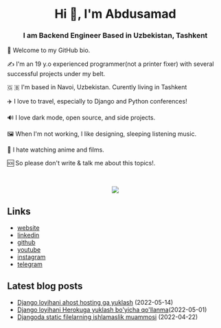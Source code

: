 <h1 align="center">Hi 👋, I'm Abdusamad</h1>
<h3 align="center">I am Backend Engineer Based in Uzbekistan, Tashkent</h3>

<p>👋 Welcome to my GitHub bio.<p>
  ✍️ I'm an 19 y.o experienced programmer(not a printer fixer) with several successful projects under my belt. <p>
    🇬
      🇧 I'm based in Navoi, Uzbekistan. Curently living in Tashkent<p>✈️ I love to travel, especially to Django and Python conferences!<p>
        <p>
          🔊 I love dark mode, open source, and side projects.<p>🖼️ When I'm not working, I like designing, sleeping listening music.<p>🤫 I hate watching anime and films.<p>🆘 So please don't write & talk me about this topics!.</p></p></p></p></p></p></p></p></p></p>
<!-- <h4 align="center">Nationality: Tajik    Date of birth: 2003-01-07    Email: sevbofx@gmail.com<h4>     -->

<!-- ![Love](https://spotify-recently-played-readme.vercel.app/api?user=31izxfxf6vixoccfya2wk2jmyrku&count=2) -->


<!-- <h2 align="center">
  My Contribution Graph <img src="https://media.giphy.com/media/xUA7aZeLE2e0P7Znz2/giphy.gif" width="50">
</h2>
<p align="center">
  <img src="https://github.com/ritik307/ritik307/raw/output/github-contribution-grid-snake.svg" alt="snake"></center>
</p> -->

<!-- <h2 align="center">
  My Github Stats<img src="https://media.giphy.com/media/VgCDAzcKvsR6OM0uWg/giphy.gif" width="50">
</h2> -->
 
<br>

<p align = "center">
  <img  src = "https://github-readme-stats.vercel.app/api?username=sevbo2003&show_icons=true&theme=radical&border_color=#000000">
<!--   <img  src="https://github-readme-streak-stats.herokuapp.com/?user=sevbo2003&show_icons=true&locale=en&layout=compact&theme=radical&line_height=27" /> -->
</p>

<!-- <p align = "center">
 <img src="https://activity-graph.herokuapp.com/graph?username=sevbo2003&theme=redical">
</p>
 -->
## Links
* [website](https://abdusamad.uz)
* [linkedin](https://www.linkedin.com/in/abdusamad-malikov/)
* [github](github.com/sevbo2003)
* [youtube](https://www.youtube.com/channel/UCmA8lwHZHfpbSkbv65awfdQ)
* [instagram](https://www.instagram.com/malikov.dev/)
* [telegram](https://t.me/malikovdev)


## Latest blog posts
* [Django loyihani ahost hosting ga yuklash](https://github.com/sevbo2003/common-python-problems/blob/master/django-proyektni-ahostga-yuklash.md) (2022-05-14)
* [Django loyihani Herokuga yuklash bo'yicha qo'llanma](https://github.com/sevbo2003/common-python-problems/blob/master/djangoni-herokuga-yuklash.md)(2022-05-01)
* [Djangoda static filelarning ishlamaslik muammosi](https://github.com/sevbo2003/common-python-problems/blob/master/django-static-filelar.md) (2022-04-22)


